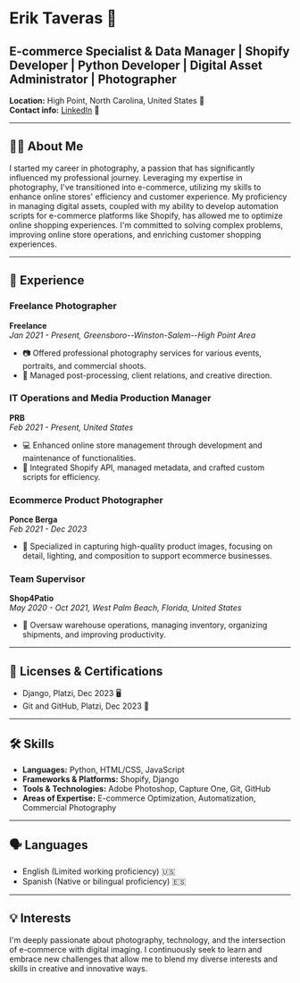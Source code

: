 # Erik Taveras 📸

## E-commerce Specialist & Data Manager | Shopify Developer | Python Developer | Digital Asset Administrator | Photographer

**Location:** High Point, North Carolina, United States 📍  
**Contact info:** [LinkedIn](www.linkedin.com/in/eriktaveras/) 💼

---

## 🙋‍♂️ About Me

I started my career in photography, a passion that has significantly influenced my professional journey. Leveraging my expertise in photography, I've transitioned into e-commerce, utilizing my skills to enhance online stores' efficiency and customer experience. My proficiency in managing digital assets, coupled with my ability to develop automation scripts for e-commerce platforms like Shopify, has allowed me to optimize online shopping experiences. I'm committed to solving complex problems, improving online store operations, and enriching customer shopping experiences.

---

## 💼 Experience

### Freelance Photographer
**Freelance**  
*Jan 2021 - Present, Greensboro--Winston-Salem--High Point Area*  
- 📷 Offered professional photography services for various events, portraits, and commercial shoots.  
- 🎨 Managed post-processing, client relations, and creative direction.

### IT Operations and Media Production Manager
**PRB**  
*Feb 2021 - Present, United States*  
- 💻 Enhanced online store management through development and maintenance of functionalities.  
- 🛒 Integrated Shopify API, managed metadata, and crafted custom scripts for efficiency.

### Ecommerce Product Photographer
**Ponce Berga**  
*Feb 2021 - Dec 2023*  
- 📸 Specialized in capturing high-quality product images, focusing on detail, lighting, and composition to support ecommerce businesses.

### Team Supervisor
**Shop4Patio**  
*May 2020 - Oct 2021, West Palm Beach, Florida, United States*  
- 🏢 Oversaw warehouse operations, managing inventory, organizing shipments, and improving productivity.

---

## 📜 Licenses & Certifications

- Django, Platzi, Dec 2023 🖥️
- Git and GitHub, Platzi, Dec 2023 🔧

---

## 🛠 Skills

- **Languages:** Python, HTML/CSS, JavaScript
- **Frameworks & Platforms:** Shopify, Django
- **Tools & Technologies:** Adobe Photoshop, Capture One, Git, GitHub
- **Areas of Expertise:** E-commerce Optimization, Automatization, Commercial Photography

---

## 🗣 Languages

- English (Limited working proficiency) 🇺🇸
- Spanish (Native or bilingual proficiency) 🇪🇸

---

## 💡 Interests

I'm deeply passionate about photography, technology, and the intersection of e-commerce with digital imaging. I continuously seek to learn and embrace new challenges that allow me to blend my diverse interests and skills in creative and innovative ways.

